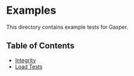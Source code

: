 # Examples

This directory contains example tests for Gasper.

## Table of Contents

- [Integrity](integrity.md)
- [Load Tests](loadtests.md)
